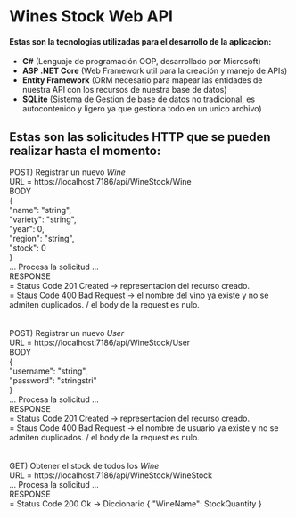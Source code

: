 # Wines Stock Web API
 
#### Estas son la tecnologias utilizadas para el desarrollo de la aplicacion:
- **C#** (Lenguaje de programación OOP, desarrollado por Microsoft)
- **ASP .NET Core** (Web Framework util para la creación y manejo de APIs)
- **Entity Framework** (ORM necesario para mapear las  entidades de nuestra API con los recursos de nuestra base de datos)
- **SQLite** (Sistema de Gestion de base de datos no tradicional, es autocontenido y ligero ya que gestiona todo en un unico archivo)

## Estas son las solicitudes HTTP que se pueden realizar hasta el momento:
POST) Registrar un nuevo *Wine*  
  URL = https://localhost:7186/api/WineStock/Wine  
  BODY    
  {  
    "name": "string",  
    "variety": "string",  
    "year": 0,  
    "region": "string",  
    "stock": 0  
  }  
  ... Procesa la solicitud ...  
  RESPONSE   
  = Status Code 201 Created -> representacion del recurso creado.  
  = Staus Code 400 Bad Request -> el nombre del vino ya existe y no se admiten duplicados. / el body de la request es nulo.
</br>        
</br>
POST) Registrar un nuevo *User*  
  URL = https://localhost:7186/api/WineStock/User  
  BODY  
  {  
    "username": "string",  
    "password": "stringstri"  
  }  
  ... Procesa la solicitud ...  
  RESPONSE   
  = Status Code 201 Created -> representacion del recurso creado.    
  = Staus Code 400 Bad Request -> el nombre de usuario ya existe y no se admiten duplicados. / el body de la request es nulo.
</br>  
</br>
GET) Obtener el stock de todos los *Wine*  
  URL = https://localhost:7186/api/WineStock/WineStock  
  ... Procesa la solicitud ...  
  RESPONSE   
  = Status Code 200 Ok -> Diccionario { "WineName": StockQuantity }  